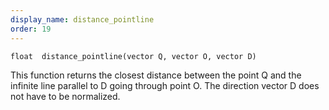 ```yaml
---
display_name: distance_pointline
order: 19
---
```

`float  distance_pointline(vector Q, vector O, vector D)`

This function returns the closest distance between the point Q and the
infinite line parallel to D going through point O. The direction
vector D does not have to be normalized.
